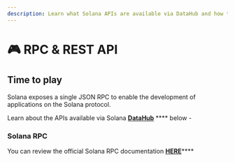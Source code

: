 ```yaml
---
description: Learn what Solana APIs are available via DataHub and how to use them
---
```


# 🎮 RPC & REST API

## Time to play

Solana exposes a single JSON RPC to enable the development of applications on the Solana protocol.

Learn about the APIs available via Solana [**DataHub**](https://datahub.figment.io/sign\_up?service=solana) **** below -&#x20;

### Solana RPC

You can review the official Solana RPC documentation [**HERE**](https://docs.solana.com/developing/clients/jsonrpc-api)****
